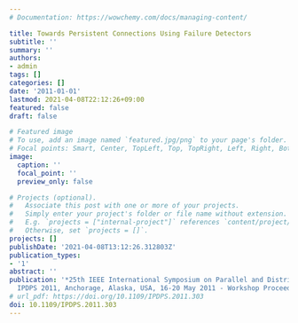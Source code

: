 ```yaml
---
# Documentation: https://wowchemy.com/docs/managing-content/

title: Towards Persistent Connections Using Failure Detectors
subtitle: ''
summary: ''
authors:
- admin
tags: []
categories: []
date: '2011-01-01'
lastmod: 2021-04-08T22:12:26+09:00
featured: false
draft: false

# Featured image
# To use, add an image named `featured.jpg/png` to your page's folder.
# Focal points: Smart, Center, TopLeft, Top, TopRight, Left, Right, BottomLeft, Bottom, BottomRight.
image:
  caption: ''
  focal_point: ''
  preview_only: false

# Projects (optional).
#   Associate this post with one or more of your projects.
#   Simply enter your project's folder or file name without extension.
#   E.g. `projects = ["internal-project"]` references `content/project/deep-learning/index.md`.
#   Otherwise, set `projects = []`.
projects: []
publishDate: '2021-04-08T13:12:26.312803Z'
publication_types:
- '1'
abstract: ''
publication: '*25th IEEE International Symposium on Parallel and Distributed Processing,
  IPDPS 2011, Anchorage, Alaska, USA, 16-20 May 2011 - Workshop Proceedings*'
# url_pdf: https://doi.org/10.1109/IPDPS.2011.303
doi: 10.1109/IPDPS.2011.303
---
```

